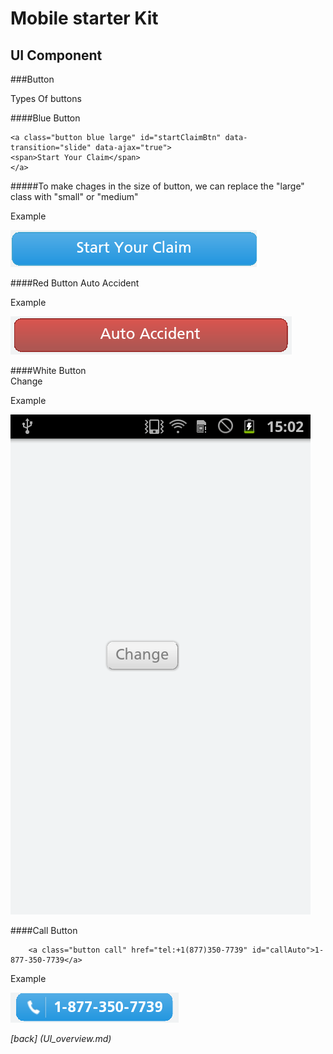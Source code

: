 Mobile starter Kit
================================

UI Component
--------------------------------


###Button		


Types Of buttons

####Blue Button

	<a class="button blue large" id="startClaimBtn" data-transition="slide" data-ajax="true">
	<span>Start Your Claim</span>
	</a>

#####To make chages in the size of button, we can replace the "large" class with "small" or "medium"

Example


![alt text][blue_button]

[blue_button]: ../screenshots/blue_button.png "Demo"

	
####Red Button
	<a class="button red large" data-transition="slide" data-ajax="true" id="autoAccident">
	<span>Auto Accident</span> 
	</a>

Example


![alt text][red_button]

[red_button]: ../screenshots/red_button.png "Demo"

	
####White Button	
		<a id="dateChangeBtn" class='button white'>Change </a>


Example

![alt text][Demo]

[Demo]: ../screenshots/white_button.png "Demo"


####Call Button
		
		<a class="button call" href="tel:+1(877)350-7739" id="callAuto">1-877-350-7739</a>

Example

![alt text][call_button]

[call_button]: ../screenshots/call_button.png "Demo"


	
*[back] (UI_overview.md)*  
